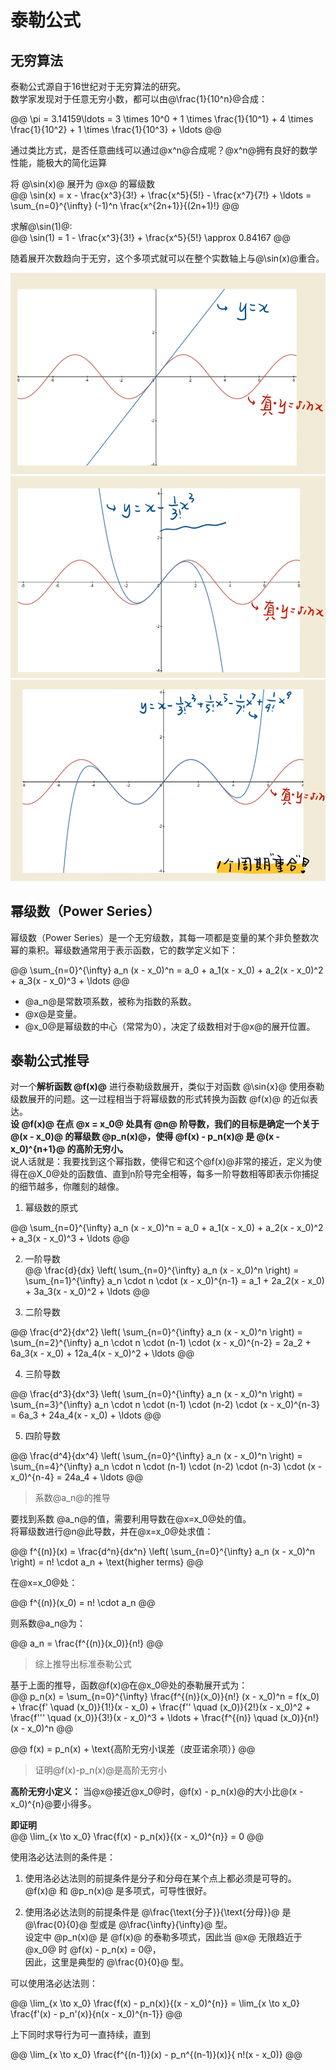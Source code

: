 # 泰勒公式  

## 无穷算法   

泰勒公式源自于16世纪对于无穷算法的研究。  
数学家发现对于任意无穷小数，都可以由@\frac{1}{10^n}@合成：   

@@
\pi = 3.14159\ldots = 3 \times 10^0 + 1 \times \frac{1}{10^1} + 4 \times \frac{1}{10^2} + 1 \times \frac{1}{10^3} + \ldots
@@

通过类比方式，是否任意曲线可以通过@x^n@合成呢？@x^n@拥有良好的数学性能，能极大的简化运算     

将 @\sin(x)@ 展开为 @x@ 的幂级数     
@@
\sin(x) = x - \frac{x^3}{3!} + \frac{x^5}{5!} - \frac{x^7}{7!} + \ldots = \sum_{n=0}^{\infty} (-1)^n \frac{x^{2n+1}}{(2n+1)!}
@@

求解@\sin(1)@:   
@@
\sin(1) = 1 - \frac{x^3}{3!} + \frac{x^5}{5!}  \approx 0.84167 
@@ 

随着展开次数趋向于无穷，这个多项式就可以在整个实数轴上与@\sin(x)@重合。     

![一次展开](./img/Taylor/01.png ':size=WIDTHxHEIGHT')
![三次展开](./img/Taylor/02.png ':size=WIDTHxHEIGHT')
![九次展开](./img/Taylor/03.png ':size=WIDTHxHEIGHT')


## 幂级数（Power Series）

幂级数（Power Series）是一个无穷级数，其每一项都是变量的某个非负整数次幂的乘积。幂级数通常用于表示函数，它的数学定义如下：   

@@
\sum_{n=0}^{\infty} a_n (x - x_0)^n = a_0 + a_1(x - x_0) + a_2(x - x_0)^2 + a_3(x - x_0)^3 + \ldots
@@

* @a_n@是常数项系数，被称为指数的系数。
* @x@是变量。
* @x_0@是幂级数的中心（常常为0），决定了级数相对于@x@的展开位置。


## 泰勒公式推导  

对一个**解析函数 @f(x)@** 进行泰勒级数展开，类似于对函数 @\sin{x}@ 使用泰勒级数展开的问题。这一过程相当于将幂级数的形式转换为函数 @f(x)@ 的近似表达。    
**设 @f(x)@ 在点 @x = x_0@ 处具有 @n@ 阶导数，我们的目标是确定一个关于 @(x - x_0)@ 的幂级数 @p_n(x)@，使得 @f(x) - p_n(x)@ 是 @(x - x_0)^{n+1}@ 的高阶无穷小。**     
说人话就是：我要找到这个幂指数，使得它和这个@f(x)@非常的接近，定义为使得在@X_0@处的函数值、直到n阶导完全相等，每多一阶导数相等即表示你捕捉的细节越多，你雕刻的越像。   

1. 幂级数的原式  

@@
\sum_{n=0}^{\infty} a_n (x - x_0)^n = a_0 + a_1(x - x_0) + a_2(x - x_0)^2 + a_3(x - x_0)^3 + \ldots
@@

2. 一阶导数   
@@
\frac{d}{dx} \left( \sum_{n=0}^{\infty} a_n (x - x_0)^n \right) = \sum_{n=1}^{\infty} a_n \cdot n \cdot (x - x_0)^{n-1} = a_1 + 2a_2(x - x_0) + 3a_3(x - x_0)^2 + \ldots
@@

3. 二阶导数   

@@
\frac{d^2}{dx^2} \left( \sum_{n=0}^{\infty} a_n (x - x_0)^n \right) = \sum_{n=2}^{\infty} a_n \cdot n \cdot (n-1) \cdot (x - x_0)^{n-2} = 2a_2 + 6a_3(x - x_0) + 12a_4(x - x_0)^2 + \ldots
@@

4. 三阶导数   

@@
\frac{d^3}{dx^3} \left( \sum_{n=0}^{\infty} a_n (x - x_0)^n \right) = \sum_{n=3}^{\infty} a_n \cdot n \cdot (n-1) \cdot (n-2) \cdot (x - x_0)^{n-3} = 6a_3 + 24a_4(x - x_0) + \ldots
@@

5. 四阶导数   

@@
\frac{d^4}{dx^4} \left( \sum_{n=0}^{\infty} a_n (x - x_0)^n \right) = \sum_{n=4}^{\infty} a_n \cdot n \cdot (n-1) \cdot (n-2) \cdot (n-3) \cdot (x - x_0)^{n-4} = 24a_4 + \ldots
@@

> 系数@a_n@的推导    


要找到系数 @a_n@的值，需要利用导数在@x=x_0@处的值。  
将幂级数进行@n@此导数，并在@x=x_0@处求值：   

@@
f^{(n)}(x) = \frac{d^n}{dx^n} \left( \sum_{n=0}^{\infty} a_n (x - x_0)^n \right) = n! \cdot a_n + \text{higher terms}
@@  

在@x=x_0@处：   

@@
f^{(n)}(x_0) = n! \cdot a_n
@@  

则系数@a_n@为：  

@@
a_n = \frac{f^{(n)}(x_0)}{n!}
@@  

> 综上推导出标准泰勒公式   

基于上面的推导，函数@f(x)@在@x_0@处的泰勒展开式为：    
@@
p_n(x) = \sum_{n=0}^{\infty} \frac{f^{(n)}(x_0)}{n!} (x - x_0)^n = f(x_0) + \frac{f' \quad (x_0)}{1!}(x - x_0) + \frac{f'' \quad (x_0)}{2!}(x - x_0)^2 + \frac{f''' \quad (x_0)}{3!}(x - x_0)^3 + \ldots + \frac{f^{(n)} \quad (x_0)}{n!} (x - x_0)^n 
@@  

@@
f(x) = p_n(x) + \text{高阶无穷小误差（皮亚诺余项）}
@@  


> 证明@f(x)-p_n(x)@是高阶无穷小    

**高阶无穷小定义：**
当@x@接近@x_0@时，@f(x) - p_n(x)@的大小比@(x - x_0)^{n}@要小得多。   

**即证明**    
@@
\lim_{x \to x_0} \frac{f(x) - p_n(x)}{(x - x_0)^{n}} = 0
@@  

使用洛必达法则的条件是：   

1. 使用洛必达法则的前提条件是分子和分母在某个点上都必须是可导的。  
@f(x)@ 和 @p_n(x)@ 是多项式，可导性很好。

2. 使用洛必达法则的前提条件是 @\frac{\text{分子}}{\text{分母}}@ 是 @\frac{0}{0}@ 型或是 @\frac{\infty}{\infty}@ 型。   
设定中 @p_n(x)@ 是 @f(x)@ 的泰勒多项式，因此当 @x@ 无限趋近于 @x_0@ 时 @f(x) - p_n(x) = 0@，   
因此，这里是典型的 @\frac{0}{0}@ 型。

可以使用洛必达法则：  

@@
\lim_{x \to x_0} \frac{f(x) - p_n(x)}{(x - x_0)^{n}} = \lim_{x \to x_0} \frac{f'(x) - p_n'(x)}{n(x - x_0)^{n-1}}
@@

上下同时求导行为可一直持续，直到

@@
\lim_{x \to x_0} \frac{f^{(n-1)}(x) - p_n^{(n-1)}(x)}{ n!(x - x_0)}
@@



